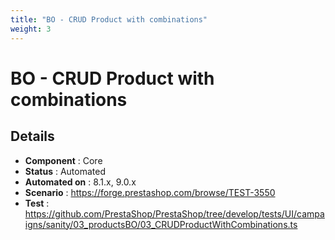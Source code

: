 ```yaml
---
title: "BO - CRUD Product with combinations"
weight: 3
---
```


# BO - CRUD Product with combinations
## Details
* **Component** : Core
* **Status** : Automated
* **Automated on** : 8.1.x, 9.0.x
* **Scenario** : https://forge.prestashop.com/browse/TEST-3550
* **Test** : https://github.com/PrestaShop/PrestaShop/tree/develop/tests/UI/campaigns/sanity/03_productsBO/03_CRUDProductWithCombinations.ts

